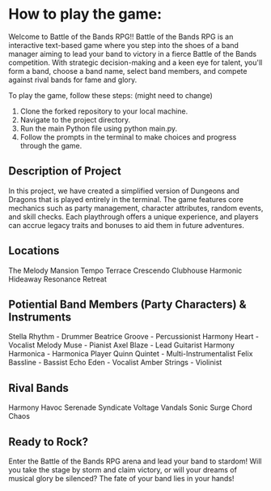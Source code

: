 # How to play the game:
Welcome to Battle of the Bands RPG!! Battle of the Bands RPG is an interactive text-based game where you step into the shoes of a band manager aiming to lead your band to victory in a fierce Battle of the Bands competition. With strategic decision-making and a keen eye for talent, you'll form a band, choose a band name, select band members, and compete against rival bands for fame and glory. 

To play the game, follow these steps: (might need to change)

1. Clone the forked repository to your local machine.
2. Navigate to the project directory.
3. Run the main Python file using python main.py.
4. Follow the prompts in the terminal to make choices and progress through the game.

## Description of Project
In this project, we have created a simplified version of Dungeons and Dragons that is played entirely in the terminal. The game features core mechanics such as party management, character attributes, random events, and skill checks. Each playthrough offers a unique experience, and players can accrue legacy traits and bonuses to aid them in future adventures.

 ## Locations 
The Melody Mansion
Tempo Terrace
Crescendo Clubhouse
Harmonic Hideaway
Resonance Retreat

 ## Potiential Band Members (Party Characters) & Instruments 
 Stella Rhythm - Drummer
 Beatrice Groove - Percussionist
 Harmony Heart - Vocalist
 Melody Muse - Pianist
 Axel Blaze - Lead Guitarist
 Harmony Harmonica - Harmonica Player
 Quinn Quintet - Multi-Instrumentalist
 Felix Bassline - Bassist
 Echo Eden - Vocalist
 Amber Strings - Violinist

 ## Rival Bands 
 Harmony Havoc
 Serenade Syndicate
 Voltage Vandals
 Sonic Surge
 Chord Chaos

## Ready to Rock?
Enter the Battle of the Bands RPG arena and lead your band to stardom! Will you take the stage by storm and claim victory, or will your dreams of musical glory be silenced? The fate of your band lies in your hands!